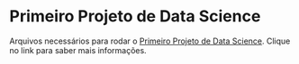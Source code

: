 # Primeiro Projeto de Data Science

Arquivos necessários para rodar o [Primeiro Projeto de Data Science](http://marcununes.me/post/primeiro-projeto-de-data-science/). Clique no link para saber mais informações.




